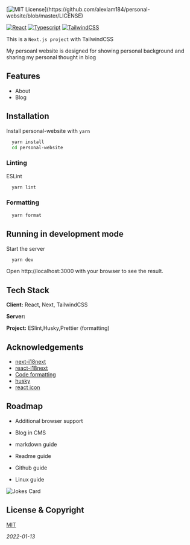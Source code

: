 [![MIT License](https://img.shields.io/apm/l/atomic-design-ui.svg?)](https://github.com/alexlam184/personal-website/blob/master/LICENSE)


[![React](https://img.shields.io/badge/React-20232A?style=for-the-badge&logo=react&logoColor=61DAFB)](https://reactjs.org/)
[![Typescript](https://img.shields.io/badge/TypeScript-007ACC?style=for-the-badge&logo=typescript&logoColor=white)](https://www.typescriptlang.org/)
[![TailwindCSS](https://img.shields.io/badge/Tailwind_CSS-38B2AC?style=for-the-badge&logo=tailwind-css&logoColor=white)](https://tailwindcss.com/)

This is a `Next.js project` with TailwindCSS 

My persoanl website is designed for showing personal background and sharing my personal thought in blog


## Features

- About
- Blog


## Installation

Install personal-website with `yarn`

```bash
  yarn install 
  cd personal-website
```

### Linting 

ESLint

```bash
  yarn lint
```

### Formatting

```bash
  yarn format
```
## Running in development mode

Start the server

```bash
  yarn dev
```

Open http://localhost:3000 with your browser to see the result.




## Tech Stack

**Client:** React, Next, TailwindCSS

**Server:** 

**Project:** ESlint,Husky,Prettier (formatting)


## Acknowledgements

 - [next-i18next](https://github.com/isaachinman/next-i18next)
 - [react-i18next](https://react.i18next.com/)
 - [Code formatting](https://gist.github.com/silver-xu/1dcceaa14c4f0253d9637d4811948437)
 - [husky](https://typicode.github.io/husky/#/)
 - [react icon](https://react-icons.github.io/react-icons/)


## Roadmap

- Additional browser support

- Blog in CMS

- markdown guide

- Readme guide

- Github guide

- Linux guide

![Jokes Card](https://readme-jokes.vercel.app/api)

## License & Copyright

[MIT](https://github.com/alexlam184/personal-website/blob/master/LICENSE)

_2022-01-13_

